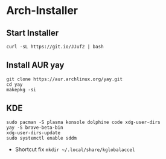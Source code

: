 # Arch-Installer

## Start Installer
```
curl -sL https://git.io/JJuf2 | bash
```

## Install AUR yay
```
git clone https://aur.archlinux.org/yay.git
cd yay
makepkg -si
```

## KDE
```
sudo pacman -S plasma konsole dolphine code xdg-user-dirs
yay -S brave-beta-bin
xdg-user-dirs-update
sudo systemctl enable sddm
```
* Shortcut fix `mkdir ~/.local/share/kglobalaccel`
